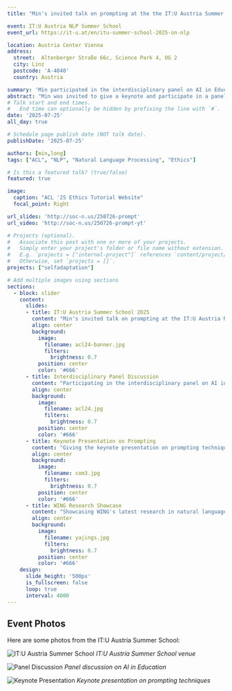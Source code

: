 ```yaml
---
title: "Min's invited talk on prompting at the the IT:U Austria Summer School"

event: IT:U Austria NLP Summer School
event_url: https://it-u.at/en/itu-summer-school-2025-on-nlp

location: Austria Center Vienna
address:
  street:  Altenberger Straße 66c, Science Park 4, OG 2
  city: Linz
  postcode: 'A-4040'
  country: Austria

summary: 'Min participated in the interdisciplinary panel on AI in Education, then gave an invited talk the next day on prompting.'
abstract: "Min was invited to give a keynote and participate in a panel at the IT:U Austria in Linz.  "
# Talk start and end times.
#   End time can optionally be hidden by prefixing the line with `#`.
date: '2025-07-25'
all_day: true

# Schedule page publish date (NOT talk date).
publishDate: '2025-07-25'

authors: [min,long]
tags: ["ACL", "NLP", "Natural Language Processing", "Ethics"]

# Is this a featured talk? (true/false)
featured: true

image:
  caption: "ACL '25 Ethics Tutorial Website"
  focal_point: Right

url_slides: 'http://soc-n.us/250726-prompt'
url_video: 'http://soc-n.us/250726-prompt-yt'

# Projects (optional).
#   Associate this post with one or more of your projects.
#   Simply enter your project's folder or file name without extension.
#   E.g. `projects = ["internal-project"]` references `content/project/deep-learning/index.md`.
#   Otherwise, set `projects = []`.
projects: ["selfadaptation"]

# Add multiple images using sections
sections:
  - block: slider
    content:
      slides:
      - title: IT:U Austria Summer School 2025
        content: "Min's invited talk on prompting at the IT:U Austria NLP Summer School in Linz"
        align: center
        background:
          image:
            filename: acl24-banner.jpg
            filters:
              brightness: 0.7
          position: center
          color: '#666'
      - title: Interdisciplinary Panel Discussion
        content: "Participating in the interdisciplinary panel on AI in Education at Austria Center Vienna"
        align: center
        background:
          image:
            filename: acl24.jpg
            filters:
              brightness: 0.7
          position: center
          color: '#666'
      - title: Keynote Presentation on Prompting
        content: "Giving the keynote presentation on prompting techniques and their applications in NLP"
        align: center
        background:
          image:
            filename: com3.jpg
            filters:
              brightness: 0.7
          position: center
          color: '#666'
      - title: WING Research Showcase
        content: "Showcasing WING's latest research in natural language processing and information retrieval"
        align: center
        background:
          image:
            filename: yajings.jpg
            filters:
              brightness: 0.7
          position: center
          color: '#666'
    design:
      slide_height: '500px'
      is_fullscreen: false
      loop: true
      interval: 4000
---
```


## Event Photos

Here are some photos from the IT:U Austria Summer School:

![IT:U Austria Summer School](acl24.jpg)
*IT:U Austria Summer School venue*

![Panel Discussion](com3.jpg)
*Panel discussion on AI in Education*

![Keynote Presentation](acl24-banner.jpg)
*Keynote presentation on prompting techniques*
